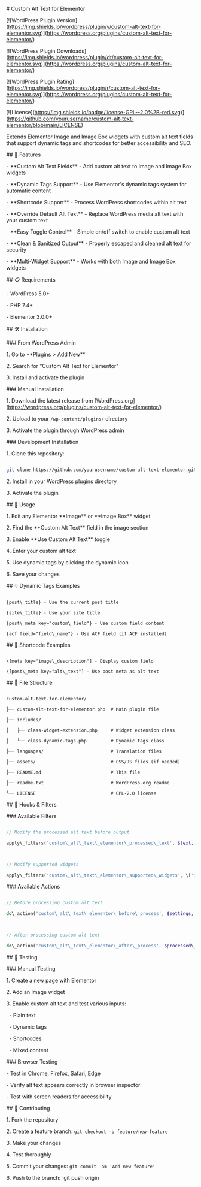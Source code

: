 \# Custom Alt Text for Elementor



\[!\[WordPress Plugin Version](https://img.shields.io/wordpress/plugin/v/custom-alt-text-for-elementor.svg)](https://wordpress.org/plugins/custom-alt-text-for-elementor/)

\[!\[WordPress Plugin Downloads](https://img.shields.io/wordpress/plugin/dt/custom-alt-text-for-elementor.svg)](https://wordpress.org/plugins/custom-alt-text-for-elementor/)

\[!\[WordPress Plugin Rating](https://img.shields.io/wordpress/plugin/r/custom-alt-text-for-elementor.svg)](https://wordpress.org/plugins/custom-alt-text-for-elementor/)

\[!\[License](https://img.shields.io/badge/license-GPL--2.0%2B-red.svg)](https://github.com/yourusername/custom-alt-text-elementor/blob/main/LICENSE)



Extends Elementor Image and Image Box widgets with custom alt text fields that support dynamic tags and shortcodes for better accessibility and SEO.



\## 🚀 Features



\- \*\*Custom Alt Text Fields\*\* - Add custom alt text to Image and Image Box widgets

\- \*\*Dynamic Tags Support\*\* - Use Elementor's dynamic tags system for automatic content

\- \*\*Shortcode Support\*\* - Process WordPress shortcodes within alt text

\- \*\*Override Default Alt Text\*\* - Replace WordPress media alt text with your custom text

\- \*\*Easy Toggle Control\*\* - Simple on/off switch to enable custom alt text

\- \*\*Clean \& Sanitized Output\*\* - Properly escaped and cleaned alt text for security

\- \*\*Multi-Widget Support\*\* - Works with both Image and Image Box widgets



\## 📋 Requirements



\- WordPress 5.0+

\- PHP 7.4+

\- Elementor 3.0.0+



\## 🛠 Installation



\### From WordPress Admin



1\. Go to \*\*Plugins > Add New\*\*

2\. Search for "Custom Alt Text for Elementor"

3\. Install and activate the plugin



\### Manual Installation



1\. Download the latest release from \[WordPress.org](https://wordpress.org/plugins/custom-alt-text-for-elementor/)

2\. Upload to your `/wp-content/plugins/` directory

3\. Activate the plugin through WordPress admin



\### Development Installation



1\. Clone this repository:

```bash

git clone https://github.com/yourusername/custom-alt-text-elementor.git

```



2\. Install in your WordPress plugins directory

3\. Activate the plugin



\## 🎯 Usage



1\. Edit any Elementor \*\*Image\*\* or \*\*Image Box\*\* widget

2\. Find the \*\*Custom Alt Text\*\* field in the image section

3\. Enable \*\*Use Custom Alt Text\*\* toggle

4\. Enter your custom alt text

5\. Use dynamic tags by clicking the dynamic icon

6\. Save your changes



\## 💡 Dynamic Tags Examples



```

{post\_title} - Use the current post title

{site\_title} - Use your site title  

{post\_meta key="custom\_field"} - Use custom field content

{acf field="field\_name"} - Use ACF field (if ACF installed)

```



\## 🔧 Shortcode Examples



```

\[meta key="image\_description"] - Display custom field

\[post\_meta key="alt\_text"] - Use post meta as alt text

```



\## 📁 File Structure



```

custom-alt-text-for-elementor/

├── custom-alt-text-for-elementor.php  # Main plugin file

├── includes/

│   ├── class-widget-extension.php     # Widget extension class

│   └── class-dynamic-tags.php         # Dynamic tags class

├── languages/                         # Translation files

├── assets/                            # CSS/JS files (if needed)

├── README.md                          # This file

├── readme.txt                         # WordPress.org readme

└── LICENSE                            # GPL-2.0 license

```



\## 🔌 Hooks \& Filters



\### Available Filters



```php

// Modify the processed alt text before output

apply\_filters('custom\_alt\_text\_elementor\_processed\_text', $text, $settings, $widget);



// Modify supported widgets

apply\_filters('custom\_alt\_text\_elementor\_supported\_widgets', \['image', 'image-box']);

```



\### Available Actions



```php

// Before processing custom alt text

do\_action('custom\_alt\_text\_elementor\_before\_process', $settings, $widget);



// After processing custom alt text

do\_action('custom\_alt\_text\_elementor\_after\_process', $processed\_text, $widget);

```



\## 🧪 Testing



\### Manual Testing



1\. Create a new page with Elementor

2\. Add an Image widget

3\. Enable custom alt text and test various inputs:

&nbsp;  - Plain text

&nbsp;  - Dynamic tags

&nbsp;  - Shortcodes

&nbsp;  - Mixed content



\### Browser Testing



\- Test in Chrome, Firefox, Safari, Edge

\- Verify alt text appears correctly in browser inspector

\- Test with screen readers for accessibility



\## 🤝 Contributing



1\. Fork the repository

2\. Create a feature branch: `git checkout -b feature/new-feature`

3\. Make your changes

4\. Test thoroughly

5\. Commit your changes: `git commit -am 'Add new feature'`

6\. Push to the branch: `git push origin

